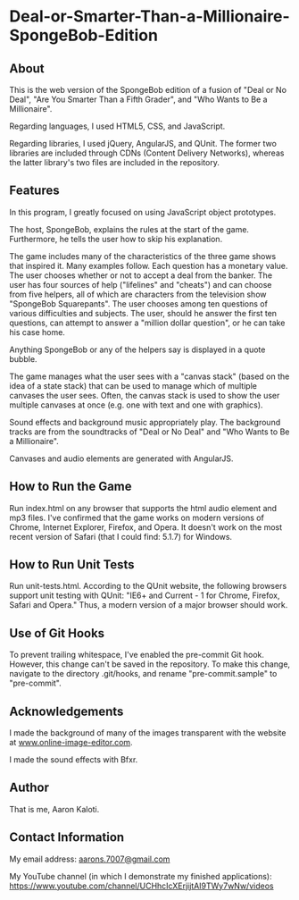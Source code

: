 # Deal-or-Smarter-Than-a-Millionaire-SpongeBob-Edition

About
-----

This is the web version of the SpongeBob edition of a fusion of
"Deal or No Deal", "Are You Smarter Than a Fifth Grader", and
"Who Wants to Be a Millionaire".

Regarding languages, I used HTML5, CSS, and JavaScript.

Regarding libraries, I used jQuery, AngularJS, and QUnit. The former
two libraries are included through CDNs (Content Delivery Networks),
whereas the latter library's two files are included in the repository.

Features
--------

In this program, I greatly focused on using JavaScript object
prototypes.

The host, SpongeBob, explains the rules at the start of the game.
Furthermore, he tells the user how to skip his explanation.

The game includes many of the characteristics of the three game
shows that inspired it. Many examples follow.
Each question has a monetary value.
The user chooses whether or not to accept a deal from the
banker.
The user has four sources of help ("lifelines" and "cheats")
and can choose from five
helpers, all of which are characters from the television show
"SpongeBob Squarepants".
The user chooses among ten questions of various
difficulties and subjects.
The user, should he answer the first ten questions, can attempt
to answer a "million dollar question", or he can take
his case home.

Anything SpongeBob or any of the helpers say is displayed in a
quote bubble.

The game manages what the user sees with a "canvas stack" (based
on the idea of a state stack) that can be used to manage which
of multiple canvases the user sees. Often, the canvas stack is
used to show the user multiple canvases at once (e.g. one with
text and one with graphics).

Sound effects and background music appropriately play. The
background tracks are from the soundtracks of "Deal or No Deal"
and "Who Wants to Be a Millionaire".

Canvases and audio elements are generated with AngularJS.

How to Run the Game
-------------------

Run index.html on any browser that supports the html audio element and
mp3 files. I've confirmed that the game works on modern versions of
Chrome, Internet Explorer, Firefox, and Opera. It doesn't work on
the most recent version of Safari (that I could find: 5.1.7) for Windows.

How to Run Unit Tests
---------------------

Run unit-tests.html. According to the QUnit website, the following
browsers support unit testing with QUnit:
"IE6+ and Current - 1 for Chrome, Firefox, Safari and Opera."
Thus, a modern version of a major browser should work.

Use of Git Hooks
----------------

To prevent trailing whitespace, I've enabled the pre-commit Git hook.
However, this change can't be saved in the repository. To make this
change, navigate to the directory .git/hooks, and rename "pre-commit.sample"
to "pre-commit".

Acknowledgements
----------------

I made the background of many of the images transparent with the
website at www.online-image-editor.com.

I made the sound effects with Bfxr.

Author
------

That is me, Aaron Kaloti.

Contact Information
-------------------

My email address: aarons.7007@gmail.com

My YouTube channel (in which I demonstrate my finished applications):
https://www.youtube.com/channel/UCHhcIcXErjijtAI9TWy7wNw/videos